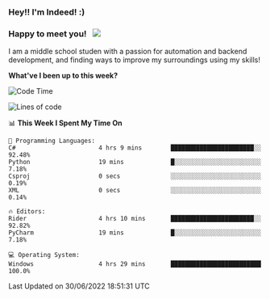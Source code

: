 ### Hey!! I'm Indeed! :) 

### Happy to meet you! &nbsp; ![](https://visitor-badge.glitch.me/badge?page_id=Indeedornot.Indeedornot)

I am a middle school studen with a passion for automation and backend development, and finding ways to improve my surroundings using my skills!

**What've I been up to this week?** 

<!--START_SECTION:waka-->
![Code Time](http://img.shields.io/badge/Code%20Time-0%20secs-blue)

![Lines of code](https://img.shields.io/badge/From%20Hello%20World%20I%27ve%20Written-776%20Thousand%20lines%20of%20code-blue)

📊 **This Week I Spent My Time On** 

```text
💬 Programming Languages: 
C#                       4 hrs 9 mins        ███████████████████████░░   92.48% 
Python                   19 mins             █░░░░░░░░░░░░░░░░░░░░░░░░   7.18% 
Csproj                   0 secs              ░░░░░░░░░░░░░░░░░░░░░░░░░   0.19% 
XML                      0 secs              ░░░░░░░░░░░░░░░░░░░░░░░░░   0.14%

🔥 Editors: 
Rider                    4 hrs 10 mins       ███████████████████████░░   92.82% 
PyCharm                  19 mins             █░░░░░░░░░░░░░░░░░░░░░░░░   7.18%

💻 Operating System: 
Windows                  4 hrs 29 mins       █████████████████████████   100.0%

```


 Last Updated on 30/06/2022 18:51:31 UTC
<!--END_SECTION:waka-->
